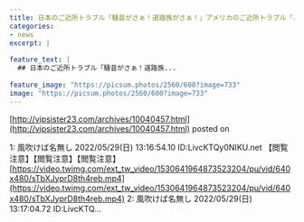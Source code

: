 ```yaml
---
title: 日本のご近所トラブル「騒音がさぁ！道路族がさぁ！」アメリカのご近所トラブル「パンッパンッ！」
categories:
- news
excerpt: |
  
feature_text: |
  ## 日本のご近所トラブル「騒音がさぁ！道路族...
  
feature_image: "https://picsum.photos/2560/600?image=733"
image: "https://picsum.photos/2560/600?image=733"
---
```


[http://vipsister23.com/archives/10040457.html](http://vipsister23.com/archives/10040457.html)
posted on 

<!--more-->

1: 風吹けば名無し 2022/05/29(日) 13:16:54.10 ID:LivcKTQy0NIKU.net 【閲覧注意】【閲覧注意】【閲覧注意】[https://video.twimg.com/ext_tw_video/1530641964873523204/pu/vid/640x480/sTbXJyprD8th4reb.mp4](https://video.twimg.com/ext_tw_video/1530641964873523204/pu/vid/640x480/sTbXJyprD8th4reb.mp4) 2: 風吹けば名無し 2022/05/29(日) 13:17:04.72 ID:LivcKTQ...

